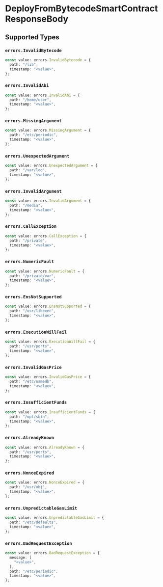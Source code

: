 # DeployFromBytecodeSmartContractResponseBody


## Supported Types

### `errors.InvalidBytecode`

```typescript
const value: errors.InvalidBytecode = {
  path: "/lib",
  timestamp: "<value>",
};
```

### `errors.InvalidAbi`

```typescript
const value: errors.InvalidAbi = {
  path: "/home/user",
  timestamp: "<value>",
};
```

### `errors.MissingArgument`

```typescript
const value: errors.MissingArgument = {
  path: "/etc/periodic",
  timestamp: "<value>",
};
```

### `errors.UnexpectedArgument`

```typescript
const value: errors.UnexpectedArgument = {
  path: "/var/log",
  timestamp: "<value>",
};
```

### `errors.InvalidArgument`

```typescript
const value: errors.InvalidArgument = {
  path: "/media",
  timestamp: "<value>",
};
```

### `errors.CallException`

```typescript
const value: errors.CallException = {
  path: "/private",
  timestamp: "<value>",
};
```

### `errors.NumericFault`

```typescript
const value: errors.NumericFault = {
  path: "/private/var",
  timestamp: "<value>",
};
```

### `errors.EnsNotSupported`

```typescript
const value: errors.EnsNotSupported = {
  path: "/usr/libexec",
  timestamp: "<value>",
};
```

### `errors.ExecutionWillFail`

```typescript
const value: errors.ExecutionWillFail = {
  path: "/usr/ports",
  timestamp: "<value>",
};
```

### `errors.InvalidGasPrice`

```typescript
const value: errors.InvalidGasPrice = {
  path: "/etc/namedb",
  timestamp: "<value>",
};
```

### `errors.InsufficientFunds`

```typescript
const value: errors.InsufficientFunds = {
  path: "/opt/sbin",
  timestamp: "<value>",
};
```

### `errors.AlreadyKnown`

```typescript
const value: errors.AlreadyKnown = {
  path: "/usr/ports",
  timestamp: "<value>",
};
```

### `errors.NonceExpired`

```typescript
const value: errors.NonceExpired = {
  path: "/usr/obj",
  timestamp: "<value>",
};
```

### `errors.UnpredictableGasLimit`

```typescript
const value: errors.UnpredictableGasLimit = {
  path: "/etc/defaults",
  timestamp: "<value>",
};
```

### `errors.BadRequestException`

```typescript
const value: errors.BadRequestException = {
  message: [
    "<value>",
  ],
  path: "/etc/periodic",
  timestamp: "<value>",
};
```

